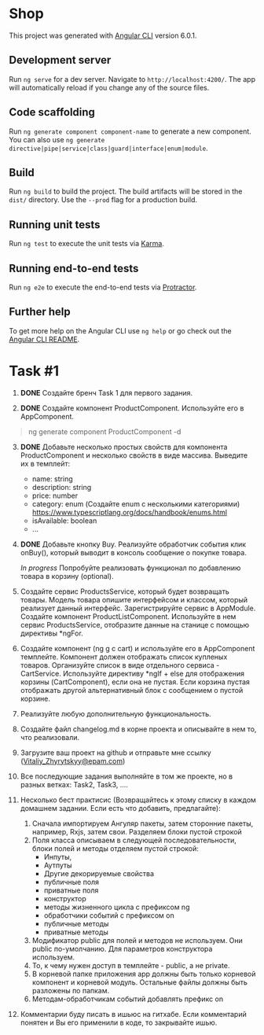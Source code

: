 # Shop

This project was generated with [Angular CLI](https://github.com/angular/angular-cli) version 6.0.1.

## Development server

Run `ng serve` for a dev server. Navigate to `http://localhost:4200/`. The app will automatically reload if you change any of the source files.

## Code scaffolding

Run `ng generate component component-name` to generate a new component. You can also use `ng generate directive|pipe|service|class|guard|interface|enum|module`.

## Build

Run `ng build` to build the project. The build artifacts will be stored in the `dist/` directory. Use the `--prod` flag for a production build.

## Running unit tests

Run `ng test` to execute the unit tests via [Karma](https://karma-runner.github.io).

## Running end-to-end tests

Run `ng e2e` to execute the end-to-end tests via [Protractor](http://www.protractortest.org/).

## Further help

To get more help on the Angular CLI use `ng help` or go check out the [Angular CLI README](https://github.com/angular/angular-cli/blob/master/README.md).

# Task #1

1. **DONE** Создайте бренч Task 1 для первого задания.

2. **DONE** Создайте компонент ProductComponent. Используйте его в AppComponent.
>ng generate component ProductComponent -d
 
3. **DONE** Добавьте несколько простых свойств для компонента ProductComponent и несколько свойств в виде массива. Выведите их в темплейт:
    - name: string
    - description: string
    - price: number
    - category: enum (Создайте enum с несколькими категориями) https://www.typescriptlang.org/docs/handbook/enums.html
    - isAvailable: boolean
    - ...

4. **DONE** Добавьте кнопку Buy. Реализуйте обработчик события клик onBuy(), который выводит в консоль сообщение о покупке товара.
   
   *In progress* Попробуйте реализовать функционал по добавлению товара в корзину (optional).

5. Создайте сервис ProductsService, который будет возвращать товары. Модель товара опишите интерфейсом и классом, который реализует данный интерфейс.
   Зарегистрируйте сервис в AppModule. 
   Создайте компонент ProductListComponent. Используйте в нем сервис ProductsService, отобразите данные на станице c помощью директивы *ngFor.

6. Создайте компонент (ng g c cart) и используйте его в AppComponent темплейте. Компонент должен отображать список купленых товаров. 
   Организуйте список в виде отдельного сервиса - CartService.  Используйте директиву *ngIf + else для отображения корзины (CartComponent), если она не пустая.
   Если корзина пустая отображать другой альтернативный блок с сообщением о пустой корзине.

7. Реализуйте любую дополнительную функциональность.

8. Создайте файл changelog.md в корне проекта и описывайте в нем то, что реализовали.

9. Загрузите ваш проект на github и отправьте мне ссылку (Vitaliy_Zhyrytskyy@epam.com)
10. Все последующие задания выполняйте в том же проекте, но в разных ветках: Task2, Task3, ....

11. Несколько бест практисис (Возвращайтесь к этому списку в каждом домашнем задании. Если есть что добавить, предлагайте):
    1. Сначала импортируем Ангуляр пакеты, затем сторонние пакеты, например, Rxjs, затем свои. Разделяем блоки пустой строкой
    2. Поля класса описываем в следующей последовательности, блоки полей и методы отделяем пустой строкой:
        - Инпуты,
        - Аутпуты
        - Другие декорируемые свойства
        - публичные поля
        - приватные поля
        - конструктор
        - методы жизненного цикла с префиксом ng
        - обработчики событий с префиксом on
        - публичные методы
        - приватные методы
    3. Модификатор public для полей и методов не используем. Они public по-умолчанию. Для параметров конструктора используем.
    4. То, к чему нужен доступ в темплейте - public, а не private.
    5. В корневой папке приложения app должны быть только корневой компонент и корневой модуль. Остальные файлы должны быть разложены по папкам.
    6. Методам-обработчикам событий добавлять префикс on
12. Комментарии буду писать в ишьюс на гитхабе. Если комментарий понятен и Вы его применили в коде, то закрывайте ишью.
